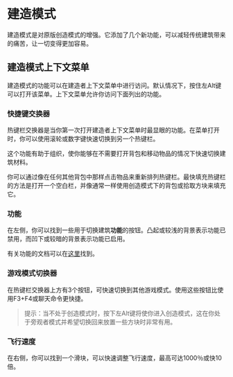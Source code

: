 # 建造模式
建造模式是对原版创造模式的增强。它添加了几个新功能，可以减轻传统建筑带来的痛苦，让一切变得更加容易。

## 建造模式上下文菜单
建造模式的功能可以在建造者上下文菜单中进行访问。默认情况下，按住左Alt键可以打开该菜单。上下文菜单允许你访问下面列出的功能。

### 快捷键交换器
热键栏交换器是当你第一次打开建造者上下文菜单时最显眼的功能。在菜单打开时，你可以使用滚轮或数字键快速切换到另一个热键栏。

这个功能有助于组织，使你能够在不需要打开背包和移动物品的情况下快速切换建筑材料。

你可以通过像在任何其他背包中那样点击物品来重新排列热键栏。最快填充热键栏的方法是打开一个空白栏，并像通常一样使用创造模式下的背包或拾取方块来填充它。

### 功能
在左侧，你可以找到一些用于切换建筑**功能**的按钮。凸起或较浅的背景表示功能已禁用，而凹下或较暗的背景表示功能已启用。

有关功能的文档可以在[这里](/capabilities/intro.md)找到。

### 游戏模式切换器
在热键栏交换器上方有3个按钮，可快速切换到其他游戏模式。使用这些按钮比使用F3+F4或聊天命令更快捷。

> 提示：当不处于创造模式时，按下左Alt键将使你进入创造模式，这在你处于旁观者模式并希望切换回来放置一些方块时非常有用。

### 飞行速度
在右侧，你可以找到一个滑块，可以快速调整飞行速度，最高可达1000％或快10倍。